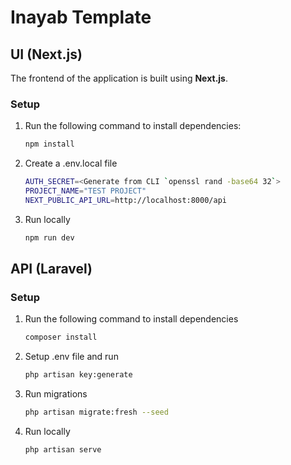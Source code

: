 # Inayab Template

## UI (Next.js)
The frontend of the application is built using **Next.js**.

### Setup
1. Run the following command to install dependencies:
   ```sh
   npm install

2. Create a .env.local file
    ```sh
    AUTH_SECRET=<Generate from CLI `openssl rand -base64 32`>
    PROJECT_NAME="TEST PROJECT"
    NEXT_PUBLIC_API_URL=http://localhost:8000/api
3. Run locally
    ```sh
    npm run dev

## API (Laravel)

### Setup
1. Run the following command to install dependencies
    ```sh
    composer install

2. Setup .env file and run
    ```sh
    php artisan key:generate
3. Run migrations
    ```sh
    php artisan migrate:fresh --seed

4. Run locally
    ```sh
    php artisan serve
